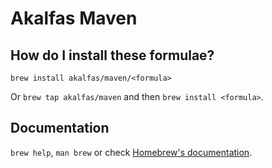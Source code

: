 # Akalfas Maven

## How do I install these formulae?

`brew install akalfas/maven/<formula>`

Or `brew tap akalfas/maven` and then `brew install <formula>`.

## Documentation

`brew help`, `man brew` or check [Homebrew's documentation](https://docs.brew.sh).
